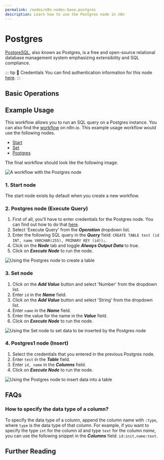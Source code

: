 ```yaml
---
permalink: /nodes/n8n-nodes-base.postgres
description: Learn how to use the Postgres node in n8n
---
```


# Postgres

[PostgreSQL](https://www.postgresql.org/), also known as Postgres, is a free and open-source relational database management system emphasizing extensibility and SQL compliance.

::: tip 🔑 Credentials
You can find authentication information for this node [here](../../../credentials/Postgres/README.md).
:::

## Basic Operations

<Resource node="n8n-nodes-base.postgres" />


## Example Usage

This workflow allows you to run an SQL query on a Postgres instance. You can also find the [workflow](https://n8n.io/workflows/599) on n8n.io. This example usage workflow would use the following nodes.
- [Start](../../core-nodes/Start/README.md)
- [Set](../../core-nodes/Set/README.md)
- [Postgres]()

The final workflow should look like the following image.

![A workflow with the Postgres node](./workflow.png)

### 1. Start node

The start node exists by default when you create a new workflow.

### 2. Postgres node (Execute Query)

1. First of all, you'll have to enter credentials for the Postgres node. You can find out how to do that [here](../../../credentials/Postgres/README.md).
2. Select 'Execute Query' from the ***Operation*** dropdown list.
3. Enter the following SQL query in the ***Query*** field: `CREATE TABLE test (id INT, name VARCHAR(255), PRIMARY KEY (id));`.
4. Click on the ***Node*** tab and toggle ***Always Output Data*** to true.
5. Click on ***Execute Node*** to run the node.

![Using the Postgres node to create a table](./Postgres_node.png)

### 3. Set node

1. Click on the ***Add Value*** button and select 'Number' from the dropdown list.
2. Enter `id` in the ***Name*** field.
3. Click on the ***Add Value*** button and select 'String' from the dropdown list.
4. Enter `name` in the ***Name*** field.
5. Enter the value for the name in the ***Value*** field.
6. Click on ***Execute Node*** to run the node.

![Using the Set node to set data to be inserted by the Postgres node](./Set_node.png)

### 4. Postgres1 node (Insert)

1. Select the credentials that you entered in the previous Postgres node.
2. Enter `test` in the ***Table*** field.
3. Enter `id, name` in the ***Columns*** field.
4. Click on ***Execute Node*** to run the node.

![Using the Postgres node to insert data into a table](./Postgres1_node.png)

## FAQs

### How to specify the data type of a column?
To specify the data type of a column, append the column name with `:type`, where `type` is the data type of that column. For example, if you want to specify the type `int` for the column *id* and type `text` for the column *name*, you can use the following snippet in the ***Columns*** field: `id:init,name:text`.

## Further Reading

<FurtherReadingBlog node="Postgres" />
